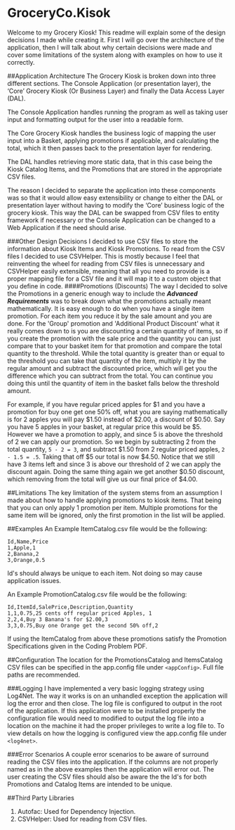 # GroceryCo.Kisok

Welcome to my Grocery Kiosk! This readme will explain some of the design decisions I made while creating it. First I will go over the 
architecture of the application, then I will talk about why certain decisions were made and cover some limitations of the system along 
with examples on how to use it correctly.

##Application Architecture
The Grocery Kiosk is broken down into three different sections. The Console Application (or presentation layer), the ‘Core’ Grocery Kiosk 
(Or Business Layer) and finally the Data Access Layer (DAL).

The Console Application handles running the program as well as taking user input and formatting output for the user into a readable form. 

The Core Grocery Kiosk handles the business logic of mapping the user input into a Basket, applying promotions if applicable, and 
calculating the total, which it then passes back to the presentation layer for rendering.

The DAL handles retrieving more static data, that in this case being the Kiosk Catalog Items, and the Promotions that are stored in the
appropriate CSV files.

The reason I decided to separate the application into these components was so that it would allow easy extensibility or change to either 
the DAL or presentation layer without having to modify the ‘Core’ business logic of the grocery kiosk. This way the DAL can be swapped 
from CSV files to entity framework if necessary or the Console Application can be changed to a Web Application if the need should arise.

###Other Design Decisions
I decided to use CSV files to store the information about Kiosk Items and Kiosk Promotions. To read from the CSV files I decided to use 
CSVHelper. This is mostly because I feel that reinventing the wheel for reading from CSV files is unnecessary and CSVHelper easily 
extensible, meaning that all you need to provide is a proper mapping file for a CSV file and it will map it to a custom object that you 
define in code.
####Promotions (Discounts)
The way I decided to solve the Promotions in a generic enough way to include the **_Advanced Requirements_** was to break down what the 
promotions actually meant mathematically. It is easy enough to do when you have a single item promotion. For each item you reduce it by 
the sale amount and you are done. For the 'Group' promotion and 'Additional Product Discount' what it really comes down to is you are 
discounting a certain quantity of items, so if you create the promotion with the sale price and the quantity you can just compare that
to your basket item for that promotion and compare the total quantity to the threshold. While the total quantity is greater than 
or equal to the threshold you can take that quantity of the item, multiply it by the regular amount and subtract the discounted price,
which will get you the difference which you can subtract from the total. You can continue you doing this until the quantity of item in
the basket falls below the threshold amount.

For example, if you have regular priced apples for $1 and you have a promotion for buy one get one 50% off, what you are saying 
mathematically is for 2 apples you will pay $1.50 instead of $2.00, a discount of $0.50. 
Say you have 5 apples in your basket, at regular price this would be $5. However we have a promotion to apply, and since 5 is 
above the threshold of 2 we can apply our promotion. So we begin by subtracting 2 from the total quantity, `5 - 2 = 3`, and subtract
$1.50 from 2 regular priced apples, `2 - 1.5 = .5`. Taking that off $5 our total is now $4.50. Notice that we still have 3 items left
and since 3 is above our threshold of 2 we can apply the discount again.
Doing the same thing again we get another $0.50 discount, which removing from the total will give us our final price of $4.00. 


##Limitations
The key limitation of the system stems from an assumption I made about how to handle applying promotions to kiosk items. 
That being that you can only apply 1 promotion per item. Multiple promotions for the same item will be ignored, only the first promotion 
in the list will be applied.

##Examples
An Example ItemCatalog.csv file would be the following:
```
Id,Name,Price
1,Apple,1
2,Banana,2
3,Orange,0.5
```
Id's should always be unique to each item. Not doing so may cause application issues.

An Example PromotionCatalog.csv file would be the following:
```
Id,ItemId,SalePrice,Description,Quantity
1,1,0.75,25 cents off regular priced Apples, 1
2,2,4,Buy 3 Banana's for $2.00,3
3,3,0.75,Buy one Orange get the second 50% off,2
```
If using the ItemCatalog from above these promotions satisfy the Promotion Specifications given in the Coding Problem PDF.

##Configuration
The location for the PromotionsCatalog and ItemsCatalog CSV files can be specified in the app.config file under `<appConfig>`. Full file 
paths are 
recommended.

###Logging
I have implemented a very basic logging strategy using Log4Net. The way it works is on an unhandled exception the application will log
the error and then close. The log file is configured to output in the root of the application. If this application were to be installed 
properly the configuration file would need to modified to output the log file into a location on the machine it had the proper 
privileges to write a log file to. To view details on how the logging is configured view the app.config file 
under `<log4net>`.

###Error Scenarios
A couple error scenarios to be aware of surround reading the CSV files into the application. If the columns are not properly named as 
in the above examples then the application will error out. The user creating the CSV files should also be aware the the Id's for both 
Promotions and Catalog Items are intended to be unique.

##Third Party Libraries
1.	Autofac: Used for Dependency Injection.
2.	CSVHelper: Used for reading from CSV files.

